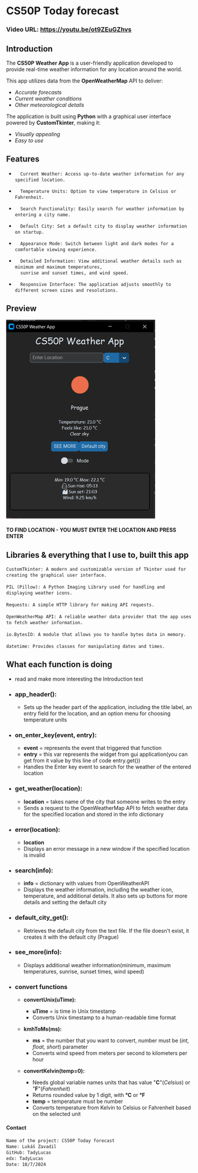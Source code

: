 # CS50P Today forecast
### Video URL: https://youtu.be/ot9ZEuGZhvs


## Introduction
The __CS50P Weather App__ is a user-friendly application developed to provide real-time weather information for any location around the world.

This app utilizes data from the __OpenWeatherMap__ API to deliver:

-    _Accurate forecasts_
-    _Current weather conditions_
-    _Other meteorological details_

The application is built using __Python__ with a graphical user interface powered by __CustomTkinter__, making it:

-    _Visually appealing_
-    _Easy to use_
## Features
-       Current Weather: Access up-to-date weather information for any specified location.
-       Temperature Units: Option to view temperature in Celsius or Fahrenheit.
-       Search Functionality: Easily search for weather information by entering a city name.
-       Default City: Set a default city to display weather information on startup.
-       Appearance Mode: Switch between light and dark modes for a comfortable viewing experience.
-       Detailed Information: View additional weather details such as minimum and maximum temperatures,
        sunrise and sunset times, and wind speed.
-       Responsive Interface: The application adjusts smoothly to different screen sizes and resolutions.

## Preview
![Weather app preview](/assets/weather_app.png "Weather app") 
#### TO FIND LOCATION - YOU MUST ENTER THE LOCATION AND PRESS ENTER
## Libraries & everything that I use to, built this app

    CustomTkinter: A modern and customizable version of Tkinter used for creating the graphical user interface.
    
    PIL (Pillow): A Python Imaging Library used for handling and displaying weather icons.
    
    Requests: A simple HTTP library for making API requests.
    
    OpenWeatherMap API: A reliable weather data provider that the app uses to fetch weather information.

    io.BytesIO: A module that allows you to handle bytes data in memory.

    datetime: Provides classes for manipulating dates and times.
## What each function is doing

- read and make more interesting the Introduction text

- ### app_header(): 
  - Sets up the header part of the application, including the title label, an entry field for the location, and an option menu for choosing temperature units
- ### on_enter_key(event, entry):
  - __event__ = represents the event that triggered that function
  - __entry__ = this var represents the widget from gui application(you can get from it value by this line of code entry.get())
  - Handles the Enter key event to search for the weather of the entered location
- ### get_weather(location):
  - __location__ = takes name of the city that someone writes to the entry
  - Sends a request to the OpenWeatherMap API to fetch weather data for the specified location and stored in the info dictionary
- ### error(location):

  - __location__
  - Displays an error message in a new window if the specified location is invalid
- ### search(info):
  
  - __info__ = dictionary with values from OpenWeatherAPI
  - Displays the weather information, including the weather icon, temperature, and additional details. It also sets up buttons for more details and setting the default city
- ### default_city_get():
  - Retrieves the default city from the text file. If the file doesn't exist, it creates it with the default city (Prague)
- ### see_more(info):

  - Displays additional weather information(minimum, maximum temperatures, sunrise, sunset times, wind speed)
- ### convert functions
  - __convertUnix(uTime):__
  
    - __uTime__ = is time in Unix timestamp
    - Converts Unix timestamp to a human-readable time format
  - __kmhToMs(ms):__
  
    - __ms__ = the number that you want to convert, number must be (_int, float, short_) parameter 
    - Converts wind speed from meters per second to kilometers per hour
  - __convertKelvin(temp=0):__
  
    - Needs global variable names units that has value "__C__"(_Celsius_) or "__F__"(_Fahrenheit_)
    - Returns rounded value by 1 digit, with __°C__ or __°F__ 
    - __temp__ = temperature must be number 
    - Converts temperature from Kelvin to Celsius or Fahrenheit based on the selected unit

#### Contact
    Name of the project: CS50P Today forecast
    Name: Lukáš Zavadil
    GitHub: TadyLucas 
    edx: TadyLucas
    Date: 18/7/2024
